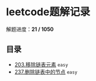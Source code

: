 # leetcode题解记录

解题进度：**21 / 1050**

## 目录

+ [203.移除链表元素](https://github.com/hinapudao/leetcode/tree/master/203.%E7%A7%BB%E9%99%A4%E9%93%BE%E8%A1%A8%E5%85%83%E7%B4%A0) `easy`
+ [237.删除链表中的节点](https://github.com/hinapudao/leetcode/tree/master/237.%E5%88%A0%E9%99%A4%E9%93%BE%E8%A1%A8%E4%B8%AD%E7%9A%84%E8%8A%82%E7%82%B9) `easy`